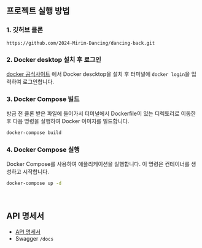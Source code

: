 ## 프로젝트 실행 방법
### 1. 깃허브 클론
`https://github.com/2024-Mirim-Dancing/dancing-back.git`
<br>

### 2. Docker desktop 설치 후 로그인
[docker 공식사이트](https://www.docker.com/products/docker-desktop/) 에서 Docker descktop을 설치 후
터미널에 `docker login`을 입력하여 로그인합니다.
<br>

### 3. Docker Compose 빌드
방금 전 클론 받은 파일에 들어가서 터미널에서 Dockerfile이 있는 디렉토리로 이동한 후 다음 명령을 실행하여 Docker 이미지를 빌드합니다.
```bash
docker-compose build
```

### 4. Docker Compose 실행
Docker Compose를 사용하여 애플리케이션을 실행합니다. 이 명령은 컨테이너를 생성하고 시작합니다.

```bash
docker-compose up -d
```

<br>

## API 명세서
- [API 명세서](https://github.com/2024-Mirim-Dancing/Dancing_Back/wiki/API-%EB%AA%85%EC%84%B8%EC%84%9C)
- Swagger `/docs`
